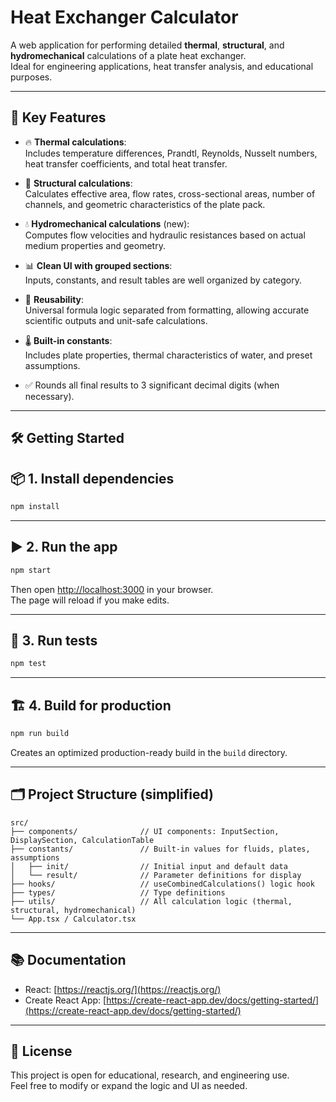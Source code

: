 # Heat Exchanger Calculator

A web application for performing detailed **thermal**, **structural**, and **hydromechanical** calculations of a plate heat exchanger.  
Ideal for engineering applications, heat transfer analysis, and educational purposes.

---

## 🧠 Key Features

- 🔥 **Thermal calculations**:  
  Includes temperature differences, Prandtl, Reynolds, Nusselt numbers, heat transfer coefficients, and total heat transfer.

- 🧱 **Structural calculations**:  
  Calculates effective area, flow rates, cross-sectional areas, number of channels, and geometric characteristics of the plate pack.

- 💧 **Hydromechanical calculations** (new):  
  Computes flow velocities and hydraulic resistances based on actual medium properties and geometry.

- 📊 **Clean UI with grouped sections**:  
  Inputs, constants, and result tables are well organized by category.

- 🔁 **Reusability**:  
  Universal formula logic separated from formatting, allowing accurate scientific outputs and unit-safe calculations.

- 🌡️ **Built-in constants**:  
  Includes plate properties, thermal characteristics of water, and preset assumptions.

- ✅ Rounds all final results to 3 significant decimal digits (when necessary).

---

## 🛠 Getting Started

## 📦 1. Install dependencies

```bash
npm install
```

---

## ▶️ 2. Run the app

```bash
npm start
```

Then open [http://localhost:3000](http://localhost:3000) in your browser.  
The page will reload if you make edits.

---

## 🧪 3. Run tests

```bash
npm test
```

---

## 🏗️ 4. Build for production

```bash
npm run build
```

Creates an optimized production-ready build in the `build` directory.

---

## 🗂 Project Structure (simplified)

```
src/
├── components/              // UI components: InputSection, DisplaySection, CalculationTable
├── constants/               // Built-in values for fluids, plates, assumptions
│   ├── init/                // Initial input and default data
│   └── result/              // Parameter definitions for display
├── hooks/                   // useCombinedCalculations() logic hook
├── types/                   // Type definitions
├── utils/                   // All calculation logic (thermal, structural, hydromechanical)
└── App.tsx / Calculator.tsx
```

---

## 📚 Documentation

- React: [https://reactjs.org/](https://reactjs.org/)  
- Create React App: [https://create-react-app.dev/docs/getting-started/](https://create-react-app.dev/docs/getting-started/)

---

## 📜 License

This project is open for educational, research, and engineering use.  
Feel free to modify or expand the logic and UI as needed.


